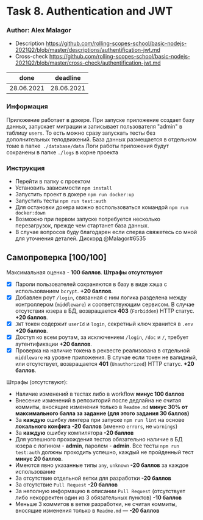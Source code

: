 # Task 8. Authentication and JWT

### Author: Alex Malagor

- Description https://github.com/rolling-scopes-school/basic-nodejs-2021Q2/blob/master/descriptions/authentification-jwt.md
- Cross-check https://github.com/rolling-scopes-school/basic-nodejs-2021Q2/blob/master/cross-check/authentification-jwt.md

| done         | deadline   |
|-------------|------------|
|28.06.2021 | 28.06.2021 |

### Информация
Приложение работает в докере. 
При запуске приложение создает базу данных, запускает миграции и записывает пользователя "admin" в таблицу `users`. То есть можно сразу запускать тесты без дополнительных телодвижений.
База данных размещается в отдельном томе в папке` ./database/data`
Логи работы приложения будут сохранены в папке `./logs` в корне проекта

### Инструкция
- Перейти в папку с проектом
- Установить зависимости `npm install`
- Запустить проект в докере `npm run docker:up`
- Запустить тесты `npm run test:auth`
- Для остановки докера можно воспользоваться командой `npm run docker:down`
- Возможно при первом запуске потребуется несколько перезагрузок, прежде чем стартанет база данных.
- В случае вопросов буду благодарен если сперва свяжетесь со мной для уточнения деталей. Дискорд @Malagor#6535

## Самопроверка [100/100]
Максимальная оценка - **100 баллов**. 
**Штрафы отсутствуют**

- [x] Пароли пользователей сохраняются в базу в виде хэша с использованием `bcrypt`. **+20 баллов**.
- [x] Добавлен роут `/login`, связанная с ним логика разделена между контроллером (`middleware`) и соответствующим сервисом. В случае отсутствия юзера в БД, возвращается **403** (`Forbidden`) HTTP статус. **+20 баллов**.
- [x] `JWT` токен содержит `userId` и `login`, секретный ключ хранится в `.env` **+20 баллов**.
- [x] Доступ ко всем роутам, за исключением `/login`, `/doc` и `/`, требует аутентификации **+20 баллов**.
- [x] Проверка на наличие токена в реквесте реализована в отдельной `middleware` на уровне приложения. В случае если токен не валидный, или отсутствует, возвращается **401** (`Unauthorized`) HTTP статус. **+20 баллов**.

Штрафы (отсутствуют):
* Наличие изменений в тестах либо в workflow **минус 100 баллов**
* Внесение изменений в репозиторий после дедлайна не считая коммиты, вносящие изменения только в `Readme.md` **минус 30% от максимального балла за задание (для этого задания 30 баллов)**
* За **каждую** ошибку линтера при запуске `npm run lint` на основе **локального конфига** **-20 баллов** (именно `errors`, не `warnings`)
* За **каждую** ошибку компилятора **-20 баллов**
* Для успешного прохождения тестов обязательно наличие в БД юзера с логином - **admin**, паролем - **admin**. Все тесты `npm run test:auth` должны проходить успешно, каждый не пройденный тест **минус 20 баллов**.
* Имеются явно указанные типы `any`, `unknown` **-20 баллов** за каждое использование
* За отсутствие отдельной ветки для разработки **-20 баллов**
* За отсутствие `Pull Request` **-20 баллов**
* За неполную информацию в описании `Pull Request` (отсутствует либо некорректен один из 3 обязательных пунктов) **-10 баллов**
* Меньше 3 коммитов в ветке разработки, не считая коммиты, вносящие изменения только в `Readme.md` — **-20 баллов**

